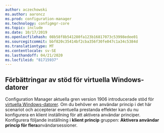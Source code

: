 ```yaml
---
author: aczechowski
ms.author: aaroncz
ms.prod: configuration-manager
ms.technology: configmgr-core
ms.topic: include
ms.date: 10/17/2019
ms.openlocfilehash: 08b58f8b541280fa123b16817073c53998edee01
ms.sourcegitcommit: bbf820c35414bf2cba356f30fe047c1a34c5384d
ms.translationtype: MT
ms.contentlocale: sv-SE
ms.lasthandoff: 04/21/2020
ms.locfileid: "81715937"
---
```

## <a name="improvements-to-windows-virtual-desktop-support"></a><a name="bkmk_wvd"></a>Förbättringar av stöd för virtuella Windows-datorer

<!--4737447-->

Configuration Manager aktuella gren version 1906 introducerade stöd för [virtuella Windows-datorer](../../../../plan-design/configs/supported-operating-systems-for-clients-and-devices.md#windows-virtual-desktop). Om du behöver en användar princip i det här scenariot och accepterar eventuella prestanda effekter kan du nu konfigurera en klient inställning för att aktivera användar principer. Konfigurera följande inställning i **klient princip** gruppen: **Aktivera användar princip för flera**användarsessioner.

